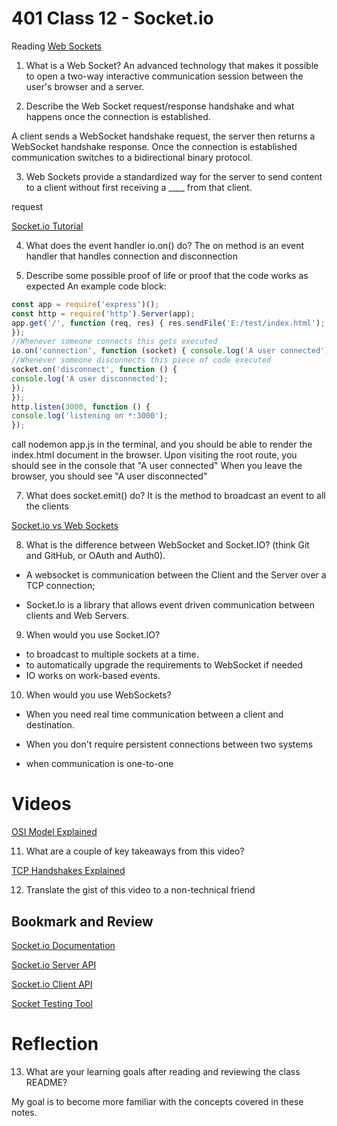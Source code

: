 # 401 Class 12 - Socket.io

Reading
[Web Sockets](https://en.wikipedia.org/wiki/WebSocket)

1. What is a Web Socket?
An advanced technology that makes it possible to open a two-way interactive communication session between the user's browser and a server.

2. Describe the Web Socket request/response handshake and what happens once the connection is established.

A client sends a WebSocket handshake request, the server then returns a WebSocket handshake response. Once the connection is established communication switches to a bidirectional binary protocol.

3. Web Sockets provide a standardized way for the server to send content to a client without first receiving a ____ from that client.

request

[Socket.io Tutorial](https://www.tutorialspoint.com/socket.io/)

4. What does the event handler io.on() do?
The on method is an event handler that handles connection and disconnection

6. Describe some possible proof of life or proof that the code works as expected
An example code block:
```js
const app = require('express')();
const http = require('http').Server(app);
app.get('/', function (req, res) { res.sendFile('E:/test/index.html');
});
//Whenever someone connects this gets executed
io.on('connection', function (socket) { console.log('A user connected');
//Whenever someone disconnects this piece of code executed
socket.on('disconnect', function () {
console.log('A user disconnected');
});
});
http.listen(3000, function () {
console.log('listening on *:3000');
});
```
call nodemon app.js in the terminal, and you should be able to render the index.html document in the browser. Upon visiting the root route, you should see in the console that "A user connected" When you leave the browser, you should see "A user disconnected"

7. What does socket.emit() do?
It is the method to broadcast an event to all the clients

[Socket.io vs Web Sockets](https://www.educba.com/websocket-vs-socket-io/)

8. What is the difference between WebSocket and Socket.IO? (think Git and GitHub, or OAuth and Auth0).

- A websocket is communication between the Client and the Server over a TCP connection;

- Socket.Io is a library that allows event driven communication between clients and Web Servers.

9. When would you use Socket.IO?

- to broadcast to multiple sockets at a time.
- to automatically upgrade the requirements to WebSocket if needed
- IO works on work-based events.

10. When would you use WebSockets?

- When you need real time communication between a client and destination.

- When you don't require persistent connections between two systems

- when communication is one-to-one

# Videos
[OSI Model Explained](https://www.youtube.com/watch?v=vv4y_uOneC0)

11. What are a couple of key takeaways from this video?

[TCP Handshakes Explained](https://www.youtube.com/watch?v=xMtP5ZB3wSk)

12. Translate the gist of this video to a non-technical friend

## Bookmark and Review
[Socket.io Documentation](https://socket.io/docs/)

[Socket.io Server API](https://socket.io/docs/server-api)

[Socket.io Client API](https://socket.io/docs/client-api)

[Socket Testing Tool](https://amritb.github.io/socketio-client-tool/)

# Reflection
13. What are your learning goals after reading and reviewing the class README?

My goal is to become more familiar with the concepts covered in these notes.
